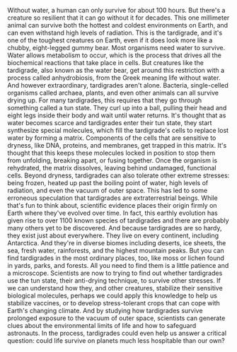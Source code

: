 Without water, a human can only survive for about 100 hours. But there's a creature so resilient that it can go without it for decades. This one millimeter animal can survive both the hottest and coldest environments on Earth, and can even withstand high levels of radiation. This is the tardigrade, and it's one of the toughest creatures on Earth, even if it does look more like a chubby, eight-legged gummy bear. Most organisms need water to survive. Water allows metabolism to occur, which is the process that drives all the biochemical reactions that take place in cells. But creatures like the tardigrade, also known as the water bear, get around this restriction with a process called anhydrobiosis, from the Greek meaning life without water. And however extraordinary, tardigrades aren't alone. Bacteria, single-celled organisms called archaea, plants, and even other animals  can all survive drying up. For many tardigrades, this requires that they go through  something called a tun state. They curl up into a ball, pulling their head and eight legs inside their body and wait until water returns. It's thought that as water becomes scarce and tardigrades enter their tun state, they start synthesize special molecules, which fill the tardigrade's cells to replace lost water by forming a matrix. Components of the cells that are sensitive to dryness, like DNA, proteins, and membranes, get trapped in this matrix. It's thought that this keeps these molecules locked in position to stop them from unfolding, breaking apart, or fusing together. Once the organism is rehydrated, the matrix dissolves, leaving behind undamaged,  functional cells. Beyond dryness, tardigrades can also tolerate other extreme stresses: being frozen, heated up past the boiling point of water, high levels of radiation, and even the vacuum of outer space. This has led to some erroneous speculation that tardigrades  are extraterrestrial beings. While that's fun to think about, scientific evidence places their origin firmly on Earth where they've evolved over time. In fact, this earthly evolution  has given rise to over 1100 known species of tardigrades and there are probably many others yet to be discovered. And because tardigrades are so hardy, they exist just about everywhere. They live on every continent, including Antarctica. And they're in diverse biomes including deserts, ice sheets, the sea, fresh water, rainforests, and the highest mountain peaks. But you can find tardigrades in the most ordinary places, too, like moss or lichen found in yards, parks, and forests. All you need to find them is a little patience and a microscope. Scientists are now to trying to find out whether tardigrades use the tun state, their anti-drying technique, to survive other stresses. If we can understand how they, and other creatures, stabilize their sensitive  biological molecules, perhaps we could apply this knowledge to help us stabilize vaccines, or to develop stress-tolerant crops that  can cope with Earth's changing climate. And by studying how tardigrades survive prolonged exposure  to the vacuum of outer space, scientists can generate clues about the environmental limits of life and how to safeguard astronauts. In the process, tardigrades could even help us answer a critical question: could life survive on planets much less hospitable than our own? 